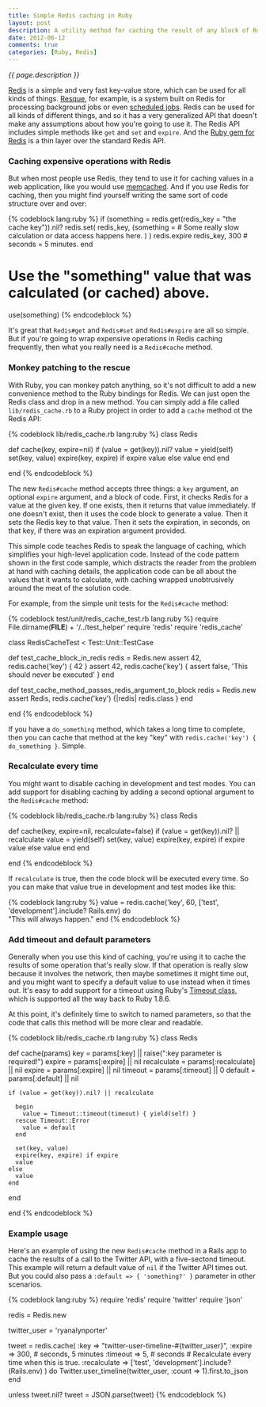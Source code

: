 ```yaml
---
title: Simple Redis caching in Ruby
layout: post
description: A utility method for caching the result of any block of Ruby code.
date: 2012-06-12
comments: true
categories: [Ruby, Redis]
---
```


_{{ page.description }}_

[Redis](http://redis.io/) is a simple and very fast key-value store, which can be used for all kinds of things. [Resque](https://github.com/defunkt/resque), for example, is a system built on Redis for
processing background jobs or even [scheduled jobs](https://github.com/bvandenbos/resque-scheduler). Redis can be used for all kinds of different things, and so it has a very generalized API that doesn't
make any assumptions about how you're going to use it. The Redis API includes simple methods like ```get``` and ```set``` and ```expire```. And the [Ruby gem for Redis](https://github.com/redis/redis-rb)
is a thin layer over the standard Redis API.

### Caching expensive operations with Redis

But when most people use Redis, they tend to use it for caching values in a web application, like you would use [memcached](http://memcached.org/). And if you use Redis for caching, then you might find yourself writing the same sort of code structure over and over:

{% codeblock lang:ruby %}
if (something = redis.get(redis_key = "the cache key")).nil?
  redis.set(
    redis_key,
    (something =
      # Some really slow calculation or data access happens here.
    )
  )
  redis.expire redis_key, 300 # seconds = 5 minutes.
end

# Use the "something" value that was calculated (or cached) above.
use(something)
{% endcodeblock %}

It's great that ```Redis#get``` and ```Redis#set``` and ```Redis#expire``` are all so simple. But if you're going to wrap expensive operations in Redis caching frequently, then what you really need is a ```Redis#cache``` method.

<!-- more -->

### Monkey patching to the rescue

With Ruby, you can monkey patch anything, so it's not difficult to add a new convenience method to
the Ruby bindings for Redis.  We can just open the Redis class and drop in a new method.  You can simply add a file called ```lib/redis_cache.rb``` to a Ruby project in order to add a ```cache``` method ot the Redis API:

{% codeblock lib/redis_cache.rb lang:ruby %}
class Redis
  
  def cache(key, expire=nil)
    if (value = get(key)).nil?
      value = yield(self)
      set(key, value)
      expire(key, expire) if expire
      value
    else
      value
    end
  end
  
end
{% endcodeblock %}

The new ```Redis#cache``` method accepts three things: a ```key``` argument, an optional ```expire```
argument, and a block of code. First, it checks Redis for a value at the given key. If one exists, then
it returns that value immediately. If one doesn't exist, then it uses the code block to generate a value.
Then it sets the Redis key to that value. Then it sets the expiration, in seconds, on that key, if there
was an expiration argument provided.

This simple code teaches Redis to speak the language of caching, which simplifies your high-level
application code. Instead of the code pattern shown in the first code sample, which distracts the reader
from the problem at hand with caching details, the application code can be all about the values that it
wants to calculate, with caching wrapped unobtrusively around the meat of the solution code.

For example, from the simple unit tests for the ```Redis#cache``` method:

{% codeblock test/unit/redis_cache_test.rb lang:ruby %}
require File.dirname(__FILE__) + '/../test_helper'
require 'redis'
require 'redis_cache'

class RedisCacheTest < Test::Unit::TestCase

  def test_cache_block_in_redis
    redis = Redis.new
    assert 42, redis.cache('key') { 42 }
    assert 42, redis.cache('key') { assert false,
      'This should never be executed' }
  end

  def test_cache_method_passes_redis_argument_to_block
    redis = Redis.new
    assert Redis, redis.cache('key') {|redis| redis.class }
  end

end
{% endcodeblock %}

If you have a ```do_something``` method, which takes a long time to complete, then you can cache that
method at the key "key" with ```redis.cache('key') { do_something }```.  Simple.

### Recalculate every time

You might want to disable caching in development and test modes.  You can add support for disabling
caching by adding a second optional argument to the ```Redis#cache``` method:

{% codeblock lib/redis_cache.rb lang:ruby %}
class Redis
  
  def cache(key, expire=nil, recalculate=false)
    if (value = get(key)).nil? || recalculate
      value = yield(self)
      set(key, value)
      expire(key, expire) if expire
      value
    else
      value
    end
  end
  
end
{% endcodeblock %}

If ```recalculate``` is true, then the code block will be executed every time.  So you can make
that value true in development and test modes like this:

{% codeblock lang:ruby %}
value = redis.cache('key', 60,
  ['test', 'development'].include? Rails.env) do  
  "This will always happen."
end
{% endcodeblock %}

### Add timeout and default parameters

Generally when you use this kind of caching, you're using it to cache the results of some operation that's really slow.  If that operation is really slow because it involves the network, then maybe sometimes it might time out, and you might want to specify a default value to use instead when it times out.  It's easy to add support for a timeout using Ruby's [Timeout class](http://www.ruby-doc.org/stdlib-1.9.3/libdoc/timeout/rdoc/Timeout.html), which is supported all the way back to Ruby 1.8.6.

At this point, it's definitely time to switch to named parameters, so that the code that calls this method will be more clear and readable.

{% codeblock lib/redis_cache.rb lang:ruby %}
class Redis
  
  def cache(params)
    key = params[:key] || raise(":key parameter is required!")
    expire = params[:expire] || nil
    recalculate = params[:recalculate] || nil
    expire = params[:expire] || nil
    timeout = params[:timeout] || 0
    default = params[:default] || nil

    if (value = get(key)).nil? || recalculate

      begin
        value = Timeout::timeout(timeout) { yield(self) }
      rescue Timeout::Error
        value = default
      end

      set(key, value)
      expire(key, expire) if expire
      value
    else
      value
    end
  end
  
end
{% endcodeblock %}

### Example usage

Here's an example of using the new ```Redis#cache``` method in a Rails app to cache the results of a call to the Twitter API, with a five-sectond timeout.  This example will return a default value of ```nil``` if the Twitter API times out.  But you could also pass a ```:default => { 'something?' }``` parameter in other scenarios.

{% codeblock lang:ruby %}
require 'redis'
require 'twitter'
require 'json'

redis = Redis.new

twitter_user = 'ryanalynporter'

tweet = redis.cache(
    :key => "twitter-user-timeline-#{twitter_user}",
    :expire => 300, # seconds, 5 minutes
    :timeout => 5,  # seconds
    # Recalculate every time when this is true.
    :recalculate => ['test', 'development'].include?(Rails.env)
  ) do
    Twitter.user_timeline(twitter_user, :count => 1).first.to_json
  end

unless tweet.nil?
  tweet = JSON.parse(tweet)
{% endcodeblock %}
